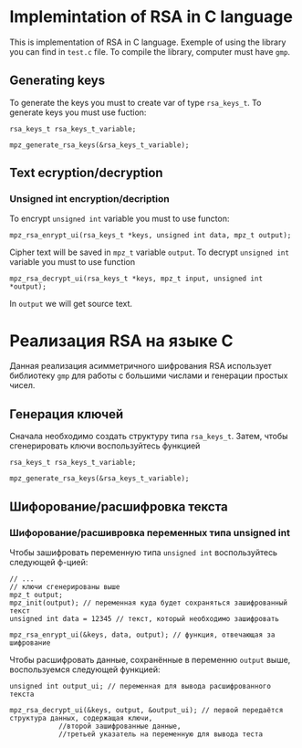 # Implemintation of RSA in C language
This is implementation of RSA in C language. Exemple of using the library you can find in ` test.c ` file. To сompile the library, computer must have ` gmp `.
## Generating keys ##
To generate the keys you must to create var of type ` rsa_keys_t `. To generate keys you must use fuction:
``` 
rsa_keys_t rsa_keys_t_variable;

mpz_generate_rsa_keys(&rsa_keys_t_variable);
``` 

## Text ecryption/decryption ##
### Unsigned int encryption/decription ###
To encrypt ` unsigned int ` variable you must to use functon:
```
mpz_rsa_enrypt_ui(rsa_keys_t *keys, unsigned int data, mpz_t output);
```
Cipher text will be saved in ` mpz_t ` variable ` output `.
To decrypt ` unsigned int ` variable you must to use function
```
mpz_rsa_decrypt_ui(rsa_keys_t *keys, mpz_t input, unsigned int *output);
```
In ` output ` we will get source text.
# Реализация RSA на языке C
Данная реализация асимметричного шифрования RSA использует библиотеку ` gmp ` для работы с большими числами и генерации простых чисел.
## Генерация ключей ##
Сначала необходимо создать структуру типа ` rsa_keys_t `. Затем, чтобы сгенерировать ключи воспользуйтесь функцией
```
rsa_keys_t rsa_keys_t_variable;

mpz_generate_rsa_keys(&rsa_keys_t_variable);
```
## Шифорование/расшифровка текста ##
### Шифорование/расшивровка переменных типа unsigned int ###
Чтобы зашифровать переменную типа ` unsigned int ` воспользуйтесь следующей ф-цией:
```
// ...
// ключи сгенерированы выше
mpz_t output;
mpz_init(output); // переменная куда будет сохраняться зашифрованный текст
unsigned int data = 12345 // текст, который необходимо зашифровать 

mpz_rsa_enrypt_ui(&keys, data, output); // функция, отвечающая за шифрование
```
Чтобы расшифровать данные, сохранённые в переменню ` output ` выше, воспользуемся следующей функцией:
```
unsigned int output_ui; // переменная для вывода расшифрованного текста

mpz_rsa_decrypt_ui(&keys, output, &output_ui); // первой передаётся структура данных, содержащая ключи, 
			//второй зашифрованные данные, 
			//третьей указатель на переменную для вывода теста
```
